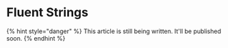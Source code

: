 # Fluent Strings

{% hint style="danger" %}
This article is still being written. It'll be published soon.
{% endhint %}
